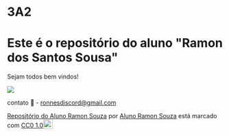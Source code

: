 # 3A2

# Este é o repositório do aluno "Ramon dos Santos Sousa" 

Sejam todos bem vindos!

![](https://media1.tenor.com/m/AmtGg5GiqIAAAAAC/shaquille-o-neal-excited.gif)

contato 📧 - ronnesdiscord@gmail.com

<p xmlns:cc="http://creativecommons.org/ns#" xmlns:dct="http://purl.org/dc/terms/"><a property="dct:title" rel="cc:attributionURL" href="https://github.com/Rssoussa/3A2">Repositório do Aluno Ramon Souza</a> por <a rel="cc:attributionURL dct:creator" property="cc:attributionName" href="["https://github.com/Rssoussa">Aluno Ramon Souza</a> está marcado com <a href=" https://creativecommons.org/publicdomain/zero/1.0/?ref=chooser-v1" target="_blank" rel="licença noopener noreferrer" style="display:inline-block;" >CC0 1.0<img style="altura:22px!importante; margem-esquerda: 3px; vertical-align:text-bottom;" src="https://mirrors.creativecommons.org/presskit/icons/cc.svg?ref=chooser-v1" alt=""><img style="height:22px!important; margem-esquerda: 3px; vertical-align:text-bottom;" src="https://mirrors.creativecommons.org/presskit/icons/zero.svg?ref=chooser-v1" alt=""></a></p>
